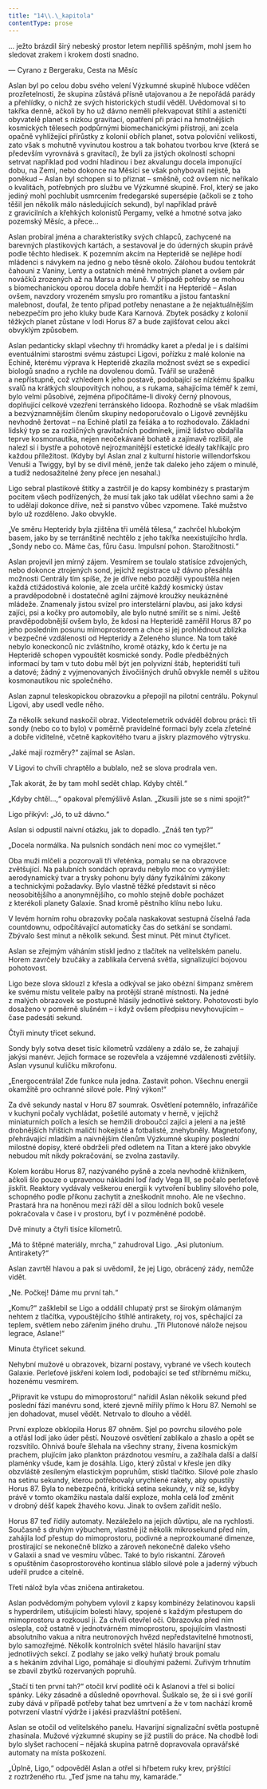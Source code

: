 ```yaml
---
title: "14\\.\_kapitola"
contentType: prose
---
```


… ježto brázdil širý nebeský prostor letem nepříliš spěšným, mohl jsem ho sledovat zrakem i krokem dosti snadno.

— Cyrano z Bergeraku, Cesta na Měsíc

  

Aslan byl po celou dobu svého velení Výzkumné skupině hluboce vděčen prozřetelnosti, že skupina zůstává přísně utajovanou a že nepořádá parády a přehlídky, o nichž ze svých historických studií věděl. Uvědomoval si to takřka denně, ačkoli by ho už dávno neměli překvapovat štíhlí a asteničtí obyvatelé planet s nízkou gravitací, opatření při práci na hmotnějších kosmických tělesech podpůrnými biomechanickými přístroji, ani zcela opačně vyhlížející přírůstky z kolonií obřích planet, sotva poloviční velikosti, zato však s mohutně vyvinutou kostrou a tak bohatou tvorbou krve (která se především vyrovnává s gravitací), že byli za jistých okolností schopni setrvat například pod vodní hladinou i bez akvalungu docela imponující dobu, na Zemi, nebo dokonce na Měsíci se však pohybovali nejistě, ba poněkud – Aslan byl schopen si to přiznat – směšně, což ovšem nic neříkalo o kvalitách, potřebných pro službu ve Výzkumné skupině. Frol, který se jako jediný mohl pochlubit usmrcením fredegarské supersépie (ačkoli se z toho těšil jen několik málo následujících sekund), byl například právě z gravicilních a křehkých kolonistů Pergamy, velké a hmotné sotva jako pozemský Měsíc, a přece…

Aslan probíral jména a charakteristiky svých chlapců, zachycené na barevných plastikových kartách, a sestavoval je do úderných skupin právě podle těchto hledisek. K pozemním akcím na Hepteridě se nejlépe hodí mládenci s návykem na jedno g nebo těsně okolo. Zálohou budou tentokrát čahouni z Vaniny, Lenty a ostatních méně hmotných planet a ovšem pár nováčků zrozených až na Marsu a na luně. V případě potřeby se mohou s biomechanickou oporou docela dobře hemžit i na Hepteridě – Aslan ovšem, navzdory vrozeném smyslu pro romantiku a jistou fantaskní malebnost, doufal, že tento případ potřeby nenastane a že nejaktuálnějším nebezpečím pro jeho kluky bude Kara Karnová. Zbytek posádky z kolonií těžkých planet zůstane v lodi Horus 87 a bude zajišťovat celou akci obvyklým způsobem.

Aslan pedanticky sklapl všechny tři hromádky karet a předal je i s dalšími eventuálními starostmi svému zástupci Ligovi, pořízku z malé kolonie na Echině, kterému výprava k Hepteridě zkazila možnost svézt se s expedicí biologů snadno a rychle na dovolenou domů. Tvářil se uraženě a nepřístupně, což vzhledem k jeho postavě, podobající se nízkému špalku svalů na krátkých sloupovitých nohou, a s rukama, sahajícíma téměř k zemi, bylo velmi působivé, zejména připočítáme-li divoký černý plnovous, doplňující celkové vzezření terránského lidoopa. Rozhodně se však mladším a bezvýznamnějším členům skupiny nedoporučovalo o Ligově zevnějšku nevhodně žertovat – na Echině platil za fešáka a to rozhodovalo. Základní lidský typ se za rozličných gravitačních podmínek, jimiž lidstvo obdařila teprve kosmonautika, nejen neočekávaně bohatě a zajímavě rozlišil, ale nalezl si i bystře a pohotově nejrozmanitější estetické ideály takříkajíc pro každou příležitost. (Kdyby byl Aslan znal z kulturní historie willendorfskou Venuši a Twiggy, byl by se divil méně, jenže tak daleko jeho zájem o minulé, a tudíž nedosažitelné ženy přece jen nesahal.)

Ligo sebral plastikové štítky a zastrčil je do kapsy kombinézy s prastarým pocitem všech podřízených, že musí tak jako tak udělat všechno sami a že to udělají dokonce dříve, než si panstvo vůbec vzpomene. Také mužstvo bylo už rozděleno. Jako obvykle.

„Ve směru Hepteridy byla zjištěna tři umělá tělesa,“ zachrčel hlubokým basem, jako by se terránštině nechtělo z jeho takřka neexistujícího hrdla. „Sondy nebo co. Máme čas, fůru času. Impulsní pohon. Starožitnosti.“

Aslan projevil jen mírný zájem. Vesmírem se toulalo statisíce zdvojených, nebo dokonce ztrojených sond, jejichž registrace už dávno přesáhla možnosti Centrály tím spíše, že je dříve nebo později vypouštěla nejen každá ctižádostivá kolonie, ale zcela určitě každý kosmický ústav a pravděpodobně i dostatečně agilní zájmové kroužky neukázněné mládeže. Znamenaly jistou svízel pro interstelární plavbu, asi jako kdysi zajíci, psi a kočky pro automobily, ale bylo nutné smířit se s nimi. Ještě pravděpodobnější ovšem bylo, že kdosi na Hepteridě zaměřil Horus 87 po jeho posledním posunu mimoprostorem a chce si jej prohlédnout zblízka v bezpečné vzdálenosti od Hepteridy a Zeleného slunce. Na tom také nebylo koneckonců nic zvláštního, kromě otázky, kdo k čertu je na Hepteridě schopen vypouštět kosmické sondy. Podle předběžných informací by tam v tuto dobu měl být jen polyvizní štáb, hepteridští tuři a datové; žádný z vyjmenovaných živočišných druhů obvykle neměl s užitou kosmonautikou nic společného.

Aslan zapnul teleskopickou obrazovku a přepojil na pilotní centrálu. Pokynul Ligovi, aby usedl vedle něho.

Za několik sekund naskočil obraz. Videotelemetrik odváděl dobrou práci: tři sondy (nebo co to bylo) v poměrně pravidelné formaci byly zcela zřetelné a dobře viditelné, včetně kapkovitého tvaru a jiskry plazmového výtrysku.

„Jaké mají rozměry?“ zajímal se Aslan.

V Ligovi to chvíli chraptělo a bublalo, než se slova prodrala ven.

„Tak akorát, že by tam mohl sedět chlap. Kdyby chtěl.“

„Kdyby chtěl…,“ opakoval přemýšlivě Aslan. „Zkusili jste se s nimi spojit?“

Ligo přikývl: „Jó, to už dávno.“

Aslan si odpustil naivní otázku, jak to dopadlo. „Znáš ten typ?“

„Docela normálka. Na pulsních sondách není moc co vymejšlet.“

Oba muži mlčeli a pozorovali tři vřeténka, pomalu se na obrazovce zvětšující. Na palubních sondách opravdu nebylo moc co vymýšlet: aerodynamický tvar a trysky pohonu byly dány fyzikálními zákony a technickými požadavky. Bylo vlastně těžké představit si něco neosobitějšího a anonymnějšího, co mohlo stejně dobře pocházet z kterékoli planety Galaxie. Snad kromě pěstního klínu nebo luku.

V levém horním rohu obrazovky počala naskakovat sestupná číselná řada countdownu, odpočítávající automaticky čas do setkání se sondami. Zbývalo šest minut a několik sekund. Šest minut. Pět minut čtyřicet.

Aslan se zřejmým váháním stiskl jedno z tlačítek na velitelském panelu. Horem zavrčely bzučáky a zablikala červená světla, signalizující bojovou pohotovost.

Ligo beze slova sklouzl z křesla a odkýval se jako obézní šimpanz směrem ke svému místu velitele palby na protější straně místnosti. Na jedné z malých obrazovek se postupně hlásily jednotlivé sektory. Pohotovosti bylo dosaženo v poměrně slušném – i když ovšem předpisu nevyhovujícím – čase padesáti sekund.

Čtyři minuty třicet sekund.

Sondy byly sotva deset tisíc kilometrů vzdáleny a zdálo se, že zahajují jakýsi manévr. Jejich formace se rozevřela a vzájemné vzdálenosti zvětšily. Aslan vysunul kuličku mikrofonu.

„Energocentrála! Zde funkce nula jedna. Zastavit pohon. Všechnu energii okamžitě pro ochranné silové pole. Plný výkon!“

Za dvě sekundy nastal v Horu 87 soumrak. Osvětlení potemnělo, infrazářiče v kuchyni počaly vychládat, pošetilé automaty v herně, v jejichž miniaturních polích a lesích se hemžili droboučcí zajíci a jeleni a na ještě drobnějších hřištích maličtí hokejisté a fotbalisté, znehybněly. Magnetofony, přehrávající mladším a naivnějším členům Výzkumné skupiny poslední milostné dopisy, které obdrželi před odletem na Titan a které jako obvykle nebudou mít nikdy pokračování, se zvolna zastavily.

Kolem korábu Horus 87, nazývaného pyšně a zcela nevhodně křižníkem, ačkoli šlo pouze o upravenou nákladní loď řady Vega III, se počalo perleťově jiskřit. Reaktory vydávaly veškerou energii k vytvoření bubliny silového pole, schopného podle příkonu zachytit a zneškodnit mnoho. Ale ne všechno. Prastará hra na honěnou mezi ráží děl a silou lodních boků vesele pokračovala v čase i v prostoru, byť i v pozměněné podobě.

Dvě minuty a čtyři tisíce kilometrů.

„Má to štěpné materiály, mrcha,“ zahudroval Ligo. „Asi plutonium. Antirakety?“

Aslan zavrtěl hlavou a pak si uvědomil, že jej Ligo, obrácený zády, nemůže vidět.

„Ne. Počkej! Dáme mu první tah.“

„Komu?“ zašklebil se Ligo a oddálil chlupatý prst se širokým olámaným nehtem z tlačítka, vypouštějícího štíhlé antirakety, roj vos, spěchající za teplem, světlem nebo zářením jiného druhu. „Tři Plutonové nálože nejsou legrace, Aslane!“

Minuta čtyřicet sekund.

Nehybní mužové u obrazovek, bizarní postavy, vybrané ve všech koutech Galaxie. Perleťové jiskření kolem lodi, podobající se teď stříbrnému míčku, hozenému vesmírem.

„Připravit ke vstupu do mimoprostoru!“ nařídil Aslan několik sekund před poslední fází manévru sond, které zjevně mířily přímo k Horu 87. Nemohl se jen dohadovat, musel vědět. Netrvalo to dlouho a věděl.

První exploze obklopila Horus 87 ohněm. Sjel po povrchu silového pole a otřásl lodí jako úder pěstí. Nouzové osvětlení zablikalo a zhaslo a opět se rozsvítilo. Ohnivá bouře šlehala na všechny strany, živena kosmickým prachem, plujícím jako plankton prázdnotou vesmíru, a zažíhala další a další plaménky všude, kam je dosáhla. Ligo, který zůstal v křesle jen díky obzvláště zesíleným elastickým popruhům, stiskl tlačítko. Silové pole zhaslo na setinu sekundy, kterou potřebovaly urychlené rakety, aby opustily Horus 87. Byla to nebezpečná, kritická setina sekundy, v níž se, kdyby právě v tomto okamžiku nastala další exploze, mohla celá loď změnit v drobný déšť kapek žhavého kovu. Jinak to ovšem zařídit nešlo.

Horus 87 teď řídily automaty. Nezáleželo na jejich důvtipu, ale na rychlosti. Současně s druhým výbuchem, vlastně již několik mikrosekund před ním, zahájila loď přestup do mimoprostoru, podivné a neprozkoumané dimenze, prostírající se nekonečně blízko a zároveň nekonečně daleko všeho v Galaxii a snad ve vesmíru vůbec. Také to bylo riskantní. Zároveň s opuštěním časoprostorového kontinua sláblo silové pole a jaderný výbuch udeřil prudce a citelně.

Třetí nálož byla včas zničena antiraketou.

Aslan podvědomým pohybem vylovil z kapsy kombinézy želatinovou kapsli s hyperdrilem, utišujícím bolesti hlavy, spojené s každým přestupem do mimoprostoru a rozkousl ji. Za chvíli otevřel oči. Obrazovka před ním oslepla, což ostatně v jednotvárném mimoprostoru, spojujícím vlastnosti absolutního vakua a nitra neutronových hvězd nepředstavitelné hmotnosti, bylo samozřejmé. Několik kontrolních světel hlásilo havarijní stav jednotlivých sekcí. Z podlahy se jako velký huňatý brouk pomalu a s hekáním zdvihal Ligo, pomáhaje si dlouhými pažemi. Zuřivým trhnutím se zbavil zbytků rozervaných popruhů.

„Stačí ti ten první tah?“ otočil krví podlité oči k Aslanovi a třel si bolící spánky. Léky zásadně a důsledně opovrhoval. Šuškalo se, že si i své gorilí zuby dává v případě potřeby tahat bez umrtvení a že v tom nachází kromě potvrzení vlastní výdrže i jakési prazvláštní potěšení.

Aslan se otočil od velitelského panelu. Havarijní signalizační světla postupně zhasínala. Mužové výzkumné skupiny se již pustili do práce. Na chodbě lodi bylo slyšet rachocení – nějaká skupina patrně dopravovala opravářské automaty na místa poškození.

„Úplně, Ligo,“ odpověděl Aslan a otřel si hřbetem ruky krev, prýštící z roztrženého rtu. „Teď jsme na tahu my, kamaráde.“
